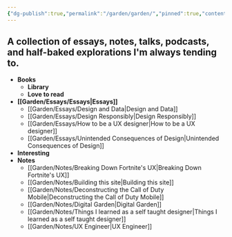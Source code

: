 ```yaml
---
{"dg-publish":true,"permalink":"/garden/garden/","pinned":true,"contentClasses":"foldernote","noteIcon":3,"created":"2024-12-01T18:58:02.000+01:00","updated":"2025-01-07T15:43:41.000+01:00"}
---
```


## A collection of essays, notes, talks, podcasts, and half-baked explorations I'm always tending to.

- **Books**
	- **Library**
	- **Love to read**
- **[[Garden/Essays/Essays\|Essays]]**
	- [[Garden/Essays/Design and Data\|Design and Data]]
	- [[Garden/Essays/Design Responsibly\|Design Responsibly]]
	- [[Garden/Essays/How to be a UX designer\|How to be a UX designer]]
	- [[Garden/Essays/Unintended Consequences of Design\|Unintended Consequences of Design]]
- **Interesting**
- **Notes**
	- [[Garden/Notes/Breaking Down Fortnite's UX\|Breaking Down Fortnite's UX]]
	- [[Garden/Notes/Building this site\|Building this site]]
	- [[Garden/Notes/Deconstructing the Call of Duty Mobile\|Deconstructing the Call of Duty Mobile]]
	- [[Garden/Notes/Digital Garden\|Digital Garden]]
	- [[Garden/Notes/Things I learned as a self taught designer\|Things I learned as a self taught designer]]
	- [[Garden/Notes/UX Engineer\|UX Engineer]]


